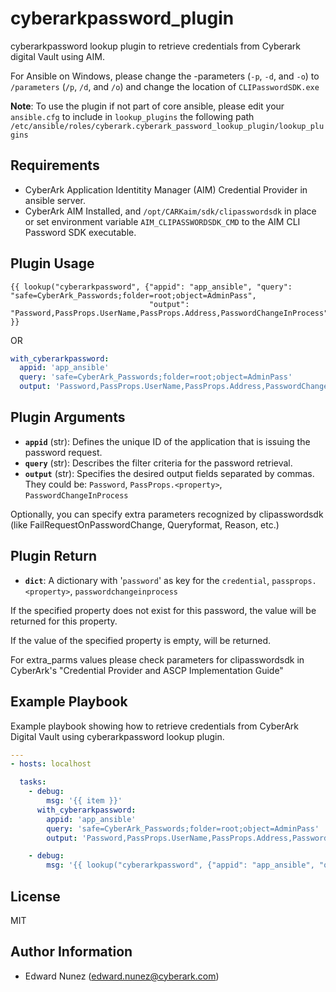 cyberarkpassword_plugin
=======================

cyberarkpassword lookup plugin to retrieve credentials from Cyberark digital Vault using AIM.

For Ansible on Windows, please change the -parameters (`-p`, `-d`, and `-o`) to `/parameters` (`/p`, `/d`, and `/o`) and change the location of `CLIPasswordSDK.exe`

**Note**: To use the plugin if not part of core ansible, please edit your `ansible.cfg` to include in `lookup_plugins` the following path `/etc/ansible/roles/cyberark.cyberark_password_lookup_plugin/lookup_plugins`


Requirements
------------

- CyberArk Application Identitity Manager (AIM) Credential Provider in ansible server.
- CyberArk AIM Installed, and `/opt/CARKaim/sdk/clipasswordsdk` in place or set environment variable `AIM_CLIPASSWORDSDK_CMD` to the AIM
CLI Password SDK executable.

Plugin Usage
------------

```jinja
{{ lookup("cyberarkpassword", {"appid": "app_ansible", "query": "safe=CyberArk_Passwords;folder=root;object=AdminPass",
                               "output": "Password,PassProps.UserName,PassProps.Address,PasswordChangeInProcess"}) }}
```

OR

```yml
with_cyberarkpassword:
  appid: 'app_ansible'
  query: 'safe=CyberArk_Passwords;folder=root;object=AdminPass'
  output: 'Password,PassProps.UserName,PassProps.Address,PasswordChangeInProcess'
```


Plugin Arguments
----------------
- **`appid`** (str): Defines the unique ID of the application that is issuing the password request.
- **`query`** (str): Describes the filter criteria for the password retrieval.
- **`output`** (str): Specifies the desired output fields separated by commas. They could be: `Password`, `PassProps.<property>`, `PasswordChangeInProcess`

Optionally, you can specify extra parameters recognized by clipasswordsdk (like FailRequestOnPasswordChange, Queryformat, Reason, etc.)

 Plugin Return
 -------------
- **`dict`**: A dictionary with '`password`' as key for the `credential`, `passprops.<property>`, `passwordchangeinprocess`

If the specified property does not exist for this password, the value <na> will be returned for this property.

If the value of the specified property is empty, <null> will be returned.

For extra_parms values please check parameters for clipasswordsdk in CyberArk's "Credential Provider and ASCP Implementation Guide"

Example Playbook
----------------

Example playbook showing how to retrieve credentials from CyberArk Digital Vault using cyberarkpassword lookup plugin.

```yml
---
- hosts: localhost

  tasks:
    - debug:
        msg: '{{ item }}'
      with_cyberarkpassword:
        appid: 'app_ansible'
        query: 'safe=CyberArk_Passwords;folder=root;object=AdminPass'
        output: 'Password,PassProps.UserName,PassProps.Address,PasswordChangeInProcess'

    - debug:
        msg: '{{ lookup("cyberarkpassword", {"appid": "app_ansible", "query": "safe=CyberArk_Passwords;folder=root;object=AdminPass", "output": "Password,PassProps.UserName,PassProps.Address,PasswordChangeInProcess"}) }}'
```

License
-------

MIT

Author Information
------------------

- Edward Nunez (edward.nunez@cyberark.com)
